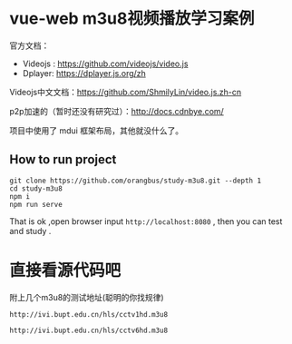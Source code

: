 # vue-web m3u8视频播放学习案例

官方文档：

- Videojs : <https://github.com/videojs/video.js>
- Dplayer:  <https://dplayer.js.org/zh>

Videojs中文文档：https://github.com/ShmilyLin/video.js.zh-cn

p2p加速的（暂时还没有研究过）：http://docs.cdnbye.com/

项目中使用了 mdui 框架布局，其他就没什么了。

## How to run project

```
git clone https://github.com/orangbus/study-m3u8.git --depth 1
cd study-m3u8
npm i
npm run serve
```

That is ok ,open browser input `http://localhost:8080` ,  then you can test and study .

# 直接看源代码吧 

附上几个m3u8的测试地址(聪明的你找规律)

```
http://ivi.bupt.edu.cn/hls/cctv1hd.m3u8

http://ivi.bupt.edu.cn/hls/cctv6hd.m3u8
```

